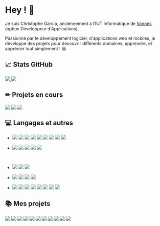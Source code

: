 # Hey ! 👋

Je suis Christophe Garcia, anciennement à l'IUT Informatique de [Vannes](https://www.iutvannes.fr/) (option Développeur d'Applications).

Passionné par le développement logiciel, d'applications web et mobiles, je développe des projets pour découvrir différents domaines, apprendre, et apprécier tout simplement ! 😃


## 📈 Stats GitHub

<a href="https://github-readme-stats.vercel.app/api?username=Garcia-Christophe&show_icons=true&theme=vue-dark">
  <img align="bottom" src="https://github-readme-stats.vercel.app/api?username=Garcia-Christophe&show_icons=true&theme=vue-dark" />
</a>

<a href="https://github-readme-stats.vercel.app/api/top-langs/?username=Garcia-Christophe&layout=compact&theme=vue-dark">
  <img align="bottom" src="https://github-readme-stats.vercel.app/api/top-langs/?username=Garcia-Christophe&layout=compact&theme=vue-dark" />
</a>

## ✏ Projets en cours

<a href="https://github.com/Garcia-Christophe/MesStocks">
  <img align="center" src="https://github-readme-stats.vercel.app/api/pin/?username=Garcia-Christophe&repo=MesStocks&theme=vue-dark" />
</a>

<a href="https://github.com/Garcia-Christophe/Chat-Botte">
  <img align="center" src="https://github-readme-stats.vercel.app/api/pin/?username=Garcia-Christophe&repo=Chat-Botte&theme=vue-dark" />
</a>

<a href="https://github.com/Garcia-Christophe/WereWolf">
  <img align="center" src="https://github-readme-stats.vercel.app/api/pin/?username=Garcia-Christophe&repo=WereWolf&theme=vue-dark" />
</a>


## 💻 Langages et autres

- ![](https://img.shields.io/badge/Code-Java-informational?style=flat&logo=Java&logoColor=white&color=2bbc8a)
![](https://img.shields.io/badge/Code-JavaScript-informational?style=flat&logo=JavaScript&logoColor=white&color=2bbc8a)
![](https://img.shields.io/badge/Code-PHP-informational?style=flat&logo=PHP&logoColor=white&color=2bbc8a)
![](https://img.shields.io/badge/Code-C++-informational?style=flat&logo=c%2B%2B&logoColor=white&color=2bbc8a)
![](https://img.shields.io/badge/Code-SQLite-informational?style=flat&logo=sqlite&logoColor=white&color=2bbc8a)
![](https://img.shields.io/badge/Code-MySQL-informational?style=flat&logo=MySQL&logoColor=white&color=2bbc8a)
![](https://img.shields.io/badge/Code-Python-informational?style=flat&logo=Python&logoColor=white&color=2bbc8a)
![](https://img.shields.io/badge/Code-HTML-informational?style=flat&logo=html5&logoColor=white&color=2bbc8a)
![](https://img.shields.io/badge/Code-CSS-informational?style=flat&logo=css3&logoColor=white&color=2bbc8a)

- ![](https://img.shields.io/badge/Librairie-React-informational?style=flat&logo=react&logoColor=white&color=2bbc8a)
![](https://img.shields.io/badge/Framework-ReactNative-informational?style=flat&logo=react&logoColor=white&color=2bbc8a)
![](https://img.shields.io/badge/Framework-Bootstrap-informational?style=flat&logo=Bootstrap&logoColor=white&color=2bbc8a)
![](https://img.shields.io/badge/Framework-Angular-informational?style=flat&logo=angular&logoColor=white&color=2bbc8a)
![](https://img.shields.io/badge/CMS-WordPress-informational?style=flat&logo=WordPress&logoColor=white&color=2bbc8a)

<br />
 
- ![](https://img.shields.io/badge/Test-JUnit-informational?style=flat&logoColor=white&color=2bbc8a)
![](https://img.shields.io/badge/Test-Katalon-informational?style=flat&logoColor=white&color=2bbc8a)
![](https://img.shields.io/badge/Test-Selenium-informational?style=flat&logoColor=white&color=2bbc8a)

- ![](https://img.shields.io/badge/Environnement-VisualStudioCode-informational?style=flat&logoColor=white&color=2bbc8a)
![](https://img.shields.io/badge/Environnement-Eclipse-informational?style=flat&logoColor=white&color=2bbc8a)
![](https://img.shields.io/badge/Environnement-AndroidStudio-informational?style=flat&logoColor=white&color=2bbc8a)
![](https://img.shields.io/badge/Environnement-IntelliJIDEA-informational?style=flat&logoColor=white&color=2bbc8a)

- ![](https://img.shields.io/badge/Outil-Git-informational?style=flat&logoColor=white&color=2bbc8a)
![](https://img.shields.io/badge/Outil-GitHub-informational?style=flat&logoColor=white&color=2bbc8a)
![](https://img.shields.io/badge/Outil-GitLab-informational?style=flat&logoColor=white&color=2bbc8a)
![](https://img.shields.io/badge/Outil-Chrome-informational?style=flat&logoColor=white&color=2bbc8a)
![](https://img.shields.io/badge/Outil-Gantt-informational?style=flat&logoColor=white&color=2bbc8a)
![](https://img.shields.io/badge/Outil-Excel-informational?style=flat&logoColor=white&color=2bbc8a)
![](https://img.shields.io/badge/Outil-Word-informational?style=flat&logoColor=white&color=2bbc8a)
![](https://img.shields.io/badge/Outil-PowerPoint-informational?style=flat&logoColor=white&color=2bbc8a)


## 📚 Mes projets

<a href="https://github.com/Garcia-Christophe/MesStocks">
  <img align="center" src="https://assets.gitlab-static.net/uploads/-/system/project/avatar/25979562/logo.png?width=64" />
</a>
<a href="https://github.com/Garcia-Christophe/Chat-Botte">
  <img align="center" src="https://gitlab.com/uploads/-/system/project/avatar/27577096/Chat-Botte.png?width=64" />
</a>
<a href="https://github.com/Garcia-Christophe/Rosetta">
  <img align="center" src="https://assets.gitlab-static.net/uploads/-/system/project/avatar/21856436/logo.png?width=64" />
</a>
<a href="https://github.com/Garcia-Christophe/NavalBattle">
  <img align="center" src="https://assets.gitlab-static.net/uploads/-/system/project/avatar/26005963/logo.png?width=64" />
</a>
<a href="https://github.com/Garcia-Christophe/TodoListe">
  <img align="center" src="https://assets.gitlab-static.net/uploads/-/system/project/avatar/26006313/logo.png?width=64" />
</a>
<a href="https://github.com/Garcia-Christophe/TicTacToe">
  <img align="center" src="https://assets.gitlab-static.net/uploads/-/system/project/avatar/26004928/logo.png?width=64" />
</a>
<a href="https://github.com/Garcia-Christophe/WereWolf">
  <img align="center" src="https://assets.gitlab-static.net/uploads/-/system/project/avatar/26005788/logo.png?width=64" />
</a>
<a href="https://github.com/Garcia-Christophe/ZenGame">
  <img align="center" src="https://assets.gitlab-static.net/uploads/-/system/project/avatar/26005528/logo.png?width=64" />
</a>
<a href="https://github.com/Garcia-Christophe/SeaBattle">
  <img align="center" src="https://assets.gitlab-static.net/uploads/-/system/project/avatar/26005201/logo.png?width=64" />
</a>
<a href="https://github.com/Garcia-Christophe/Snake">
  <img align="center" text-decoration:"none" src="https://assets.gitlab-static.net/uploads/-/system/project/avatar/26003921/snakeIcon.png?width=64" />
</a>
<a href="https://github.com/Garcia-Christophe/Echecs">
  <img align="center" text-decoration:"none" src="https://assets.gitlab-static.net/uploads/-/system/project/avatar/26002630/icon.png?width=64" />
</a>
